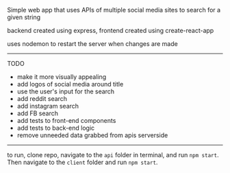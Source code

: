 Simple web app that uses APIs of multiple social media sites to search for a given string

backend created using express, frontend created using create-react-app

uses nodemon to restart the server when changes are made 

----------
TODO
- make it more visually appealing
- add logos of social media around title
- use the user's input for the search
- add reddit search
- add instagram search
- add FB search
- add tests to front-end components
- add tests to back-end logic
- remove unneeded data grabbed from apis serverside
----------
to run, clone repo, navigate to the `api` folder in terminal, and run `npm start`. Then navigate to the `client` folder and run `npm start`.
